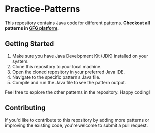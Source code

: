 # Practice-Patterns
This repository contains Java code for different patterns.
**Checkout all patterns in [GFG platform](https://practice.geeksforgeeks.org/explore?page=1&curated[]=1&sortBy=submissions&curated_names[]=SDE%20Sheet).**
## Getting Started

1. Make sure you have Java Development Kit (JDK) installed on your system.
2. Clone this repository to your local machine.
3. Open the cloned repository in your preferred Java IDE.
4. Navigate to the specific pattern's Java file.
5. Compile and run the Java file to see the pattern output.

Feel free to explore the other patterns in the repository. Happy coding!

## Contributing

If you'd like to contribute to this repository by adding more patterns or improving the existing code, you're welcome to submit a pull request.
